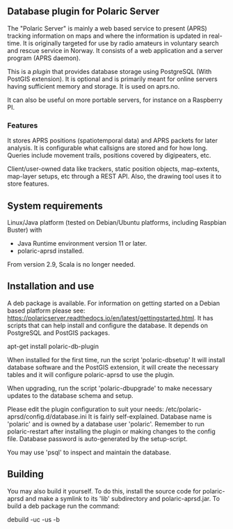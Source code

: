 ## Database plugin for Polaric Server

The "Polaric Server" is mainly a web based service to present (APRS) 
tracking information on maps and where the information is updated in real-
time. It is originally targeted for use by radio amateurs in voluntary search
and rescue service in Norway. It consists of a web application and a server 
program (APRS daemon). 
 
This is a _plugin_ that provides database storage using PostgreSQL (With PostGIS extension). It is 
optional and is primarily meant for online servers having sufficient memory and storage. 
It is used on aprs.no. 

It can also be useful on more portable servers, for instance on a Raspberry PI. 


### Features

It stores APRS positions (spatiotemporal data) and APRS packets for later analysis.
It is configurable what callsigns are stored and for how long. Queries 
include movement trails, positions covered by digipeaters, etc. 

Client/user-owned data like trackers, static position objects, 
map-extents, map-layer setups, etc through a REST API. Also, the drawing tool
uses it to store features. 

## System requirements

Linux/Java platform (tested on Debian/Ubuntu platforms, including Raspbian Buster) with
* Java Runtime environment version 11 or later. 
* polaric-aprsd installed.

From version 2.9, Scala is no longer needed. 

## Installation and use
A deb package is available. For information on getting started on a Debian based platform please see: 
https://polaricserver.readthedocs.io/en/latest/gettingstarted.html. It has scripts that can help install and configure 
the database. It depends on PostgreSQL and PostGIS packages. 

apt-get install polaric-db-plugin

When installed for the first time, run the script 'polaric-dbsetup'
It will install database software and the PostGIS extension, it will create
the necessary tables and it will configure polaric-aprsd to use the
plugin. 

When upgrading, run the script 'polaric-dbupgrade' to make necessary updates to 
the database schema and setup. 

Please edit the plugin configuration to suit your needs: /etc/polaric-aprsd/config.d/database.ini
It is fairly self-explained. Database name is 'polaric' and is owned by a database user 'polaric'. 
Remember to run polaric-restart after installing the plugin or making changes to the config file. 
Database password is auto-generated by the setup-script.
 
You may use 'psql' to inspect and maintain the database. 
 
## Building 
You may also build it yourself. To do this, install the source code for polaric-aprsd
and make a symlink to its 'lib' subdirectory and polaric-aprsd.jar. To build a deb 
package run the command:

debuild -uc -us -b


